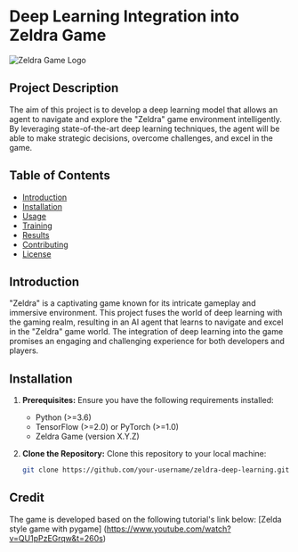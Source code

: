 # Deep Learning Integration into Zeldra Game

![Zeldra Game Logo](zeldra_logo.png)

## Project Description

The aim of this project is to develop a deep learning model that allows an agent to navigate and explore the "Zeldra" game environment intelligently. By leveraging state-of-the-art deep learning techniques, the agent will be able to make strategic decisions, overcome challenges, and excel in the game.

## Table of Contents

- [Introduction](#introduction)
- [Installation](#installation)
- [Usage](#usage)
- [Training](#training)
- [Results](#results)
- [Contributing](#contributing)
- [License](#license)

## Introduction

"Zeldra" is a captivating game known for its intricate gameplay and immersive environment. This project fuses the world of deep learning with the gaming realm, resulting in an AI agent that learns to navigate and excel in the "Zeldra" game world. The integration of deep learning into the game promises an engaging and challenging experience for both developers and players.

## Installation

1. **Prerequisites:** Ensure you have the following requirements installed:
   - Python (>=3.6)
   - TensorFlow (>=2.0) or PyTorch (>=1.0)
   - Zeldra Game (version X.Y.Z)

2. **Clone the Repository:** Clone this repository to your local machine:
   ```bash
   git clone https://github.com/your-username/zeldra-deep-learning.git

## Credit

The game is developed based on the following tutorial's link below:
[Zelda style game with pygame] (https://www.youtube.com/watch?v=QU1pPzEGrqw&t=260s)
